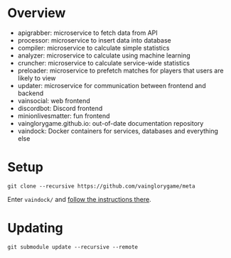 Overview
===

  * apigrabber: microservice to fetch data from API
  * processor: microservice to insert data into database
  * compiler: microservice to calculate simple statistics
  * analyzer: microservice to calculate using machine learning
  * cruncher: microservice to calculate service-wide statistics
  * preloader: microservice to prefetch matches for players that users are likely to view
  * updater: microservice for communication between frontend and backend
  * vainsocial: web frontend
  * discordbot: Discord frontend
  * minionlivesmatter: fun frontend
  * vainglorygame.github.io: out-of-date documentation repository
  * vaindock: Docker containers for services, databases and everything else

Setup
===

`git clone --recursive https://github.com/vainglorygame/meta`

Enter `vaindock/` and [follow the instructions there](https://github.com/vainglorygame/vaindock/blob/develop/Readme.MD).

Updating
===

`git submodule update --recursive --remote`
